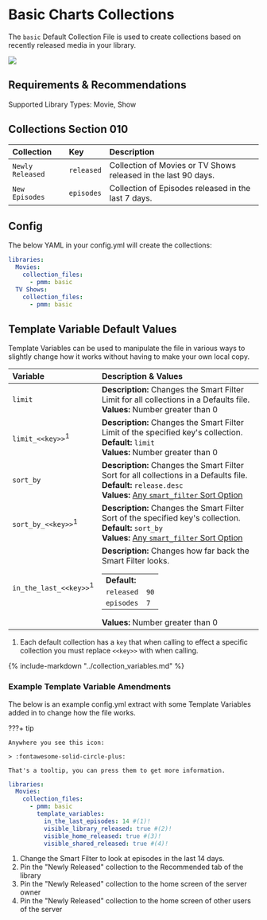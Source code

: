 # Basic Charts Collections

The `basic` Default Collection File is used to create collections based on recently released media in your library.

![](../images/basic.png)

## Requirements & Recommendations

Supported Library Types: Movie, Show

## Collections Section 010

| Collection       | Key        | Description                                                    |
|:-----------------|:-----------|:---------------------------------------------------------------|
| `Newly Released` | `released` | Collection of Movies or TV Shows released in the last 90 days. |
| `New Episodes`   | `episodes` | Collection of Episodes released in the last 7 days.            |

## Config

The below YAML in your config.yml will create the collections:

```yaml
libraries:
  Movies:
    collection_files:
      - pmm: basic
  TV Shows:
    collection_files:
      - pmm: basic
```

## Template Variable Default Values

Template Variables can be used to manipulate the file in various ways to slightly change how it works without having to make your own local copy.

| Variable                          | Description & Values                                                                                                                                                                                                                            |
|:----------------------------------|:------------------------------------------------------------------------------------------------------------------------------------------------------------------------------------------------------------------------------------------------|
| `limit`                           | **Description:** Changes the Smart Filter Limit for all collections in a Defaults file.<br>**Values:** Number greater than 0                                                                                                                    |
| `limit_<<key>>`<sup>1</sup>       | **Description:** Changes the Smart Filter Limit of the specified key's collection.<br>**Default:** `limit`<br>**Values:** Number greater than 0                                                                                                 |
| `sort_by`                         | **Description:** Changes the Smart Filter Sort for all collections in a Defaults file.<br>**Default:** `release.desc`<br>**Values:** [Any `smart_filter` Sort Option](../../builders/smart.md#sort-options)                                     |
| `sort_by_<<key>>`<sup>1</sup>     | **Description:** Changes the Smart Filter Sort of the specified key's collection.<br>**Default:** `sort_by`<br>**Values:** [Any `smart_filter` Sort Option](../../builders/smart.md#sort-options)                                               |
| `in_the_last_<<key>>`<sup>1</sup> | **Description:** Changes how far back the Smart Filter looks.<table class="clearTable"><tr><td>**Default:**</td></tr><tr><td>`released`</td><td>`90`</td></tr><tr><td>`episodes`</td><td>`7`</td></tr></table>**Values:** Number greater than 0 |

1. Each default collection has a `key` that when calling to effect a specific collection you must replace `<<key>>` with when calling.

{%
   include-markdown "../collection_variables.md"
%}
### Example Template Variable Amendments

The below is an example config.yml extract with some Template Variables added in to change how the file works.

???+ tip

    Anywhere you see this icon:
   
    > :fontawesome-solid-circle-plus:
   
    That's a tooltip, you can press them to get more information.

```yaml
libraries:
  Movies:
    collection_files:
      - pmm: basic
        template_variables:
          in_the_last_episodes: 14 #(1)!
          visible_library_released: true #(2)!
          visible_home_released: true #(3)!
          visible_shared_released: true #(4)!
```

1.  Change the Smart Filter to look at episodes in the last 14 days.
2.  Pin the "Newly Released" collection to the Recommended tab of the library
3.  Pin the "Newly Released" collection to the home screen of the server owner
4.  Pin the "Newly Released" collection to the home screen of other users of the server